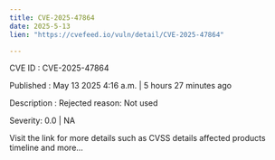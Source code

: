 ```yaml
---
title: CVE-2025-47864
date: 2025-5-13
lien: "https://cvefeed.io/vuln/detail/CVE-2025-47864"

---
```


CVE ID : CVE-2025-47864

Published :  May 13
2025
4:16 a.m. | 5 hours
27 minutes ago

Description : Rejected reason: Not used

Severity: 0.0 | NA

Visit the link for more details
such as CVSS details
affected products
timeline
and more...

